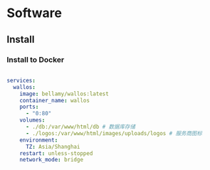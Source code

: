 # Software

## Install

### Install to Docker

```shell

```

```yml
services:
  wallos:
    image: bellamy/wallos:latest
    container_name: wallos
    ports:
      - "0:80"
    volumes:
      - ./db:/var/www/html/db # 数据库存储
      - ./logos:/var/www/html/images/uploads/logos # 服务商图标
    environment:
      TZ: Asia/Shanghai
    restart: unless-stopped
    network_mode: bridge
```
